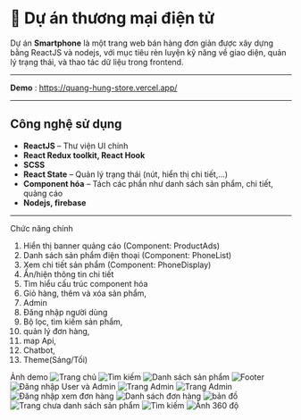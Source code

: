 # 📱 Dự án thương mại điện tử 

Dự án **Smartphone** là một trang web bán hàng đơn giản được xây dựng bằng ReactJS và nodejs, với mục tiêu rèn luyện kỹ năng về giao diện, quản lý trạng thái, và thao tác dữ liệu trong frontend.

---

**Demo** : https://quang-hung-store.vercel.app/



---

##  Công nghệ sử dụng

- **ReactJS** – Thư viện UI chính
- **React Redux toolkit, React Hook**
- **SCSS**
- **React State** – Quản lý trạng thái (nút, hiển thị chi tiết,…)
- **Component hóa** – Tách các phần như danh sách sản phẩm,     chi         tiết, quảng cáo
- **Nodejs, firebase**
---

Chức năng chính 
1.   Hiển thị banner quảng cáo (Component: ProductAds)
2.   Danh sách sản phẩm điện thoại (Component: PhoneList)
3.   Xem chi tiết sản phẩm (Component: PhoneDisplay)
4.   Ẩn/hiện thông tin chi tiết
5.   Tìm hiểu cấu trúc component hóa
6.   Giỏ hàng, thêm và xóa sản phẩm,
7.   Admin
8.   Đăng nhập người dùng
9.   Bộ lọc, tìm kiếm sản phẩm,
10.  quản lý đơn hàng,
11.  map Api,
12.  Chatbot,
13.  Theme(Sáng/Tối) 

Ảnh demo
![Trang chủ](./screenshots/Screenshot%20(1372).png)
![Tìm kiếm](./screenshots/Screenshot%20(1373).png)
![Danh sách sản phẩm](./screenshots/Screenshot%20(1390).png)
![Footer](./screenshots/Screenshot%20(1391).png)
![Đăng nhập User và Admin](./screenshots/Screenshot%20(1392).png)
![Trang Admin](./screenshots/Screenshot%20(1393).png)
![Trang Admin](./screenshots/Screenshot%20(1394).png)
![Đăng nhập xem đơn hàng](./screenshots/Screenshot%20(1395).png)
![Danh sách đơn hàng ](./screenshots/Screenshot%20(1396).png)
![bản đồ](./screenshots/Screenshot%20(1397).png)
![Trang chưa danh sách sản phẩm](./screenshots/Screenshot%20(1398).png)
![Tìm kiếm](./screenshots/Screenshot%20(1399).png)
![Ảnh 360 độ](./screenshots/Screenshot%20(1400).png)
